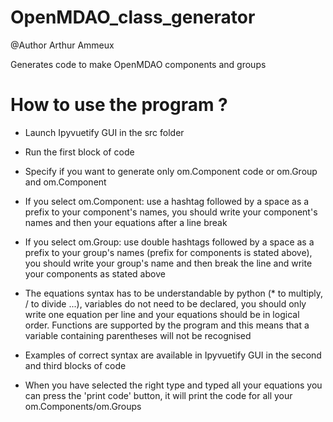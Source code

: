 # OpenMDAO_class_generator

@Author Arthur Ammeux

Generates code to make OpenMDAO components and groups

# How to use the program ?

- Launch Ipyvuetify GUI in the src folder 

- Run the first block of code

- Specify if you want to generate only om.Component code or om.Group and om.Component

- If you select om.Component: use a hashtag followed by a space as a prefix to your component's names, you should write your component's names and then your equations after a line break

- If you select om.Group: use double hashtags followed by a space as a prefix to your group's names (prefix for components is stated above), you should write your group's name and then break the line and write your components as stated above

- The equations syntax has to be understandable by python (* to multiply, / to divide ...), variables do not need to be declared, you should only write one equation per line and your equations should be in logical order. Functions are supported by the program and this means that a variable containing parentheses will not be recognised

- Examples of correct syntax are available in Ipyvuetify GUI in the second and third blocks of code

- When you have selected the right type and typed all your equations you can press the 'print code' button, it will print the code for all your om.Components/om.Groups
